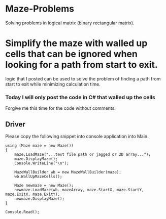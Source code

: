 # Maze-Problems
Solving problems in logical matrix (binary rectangular matrix).

# Simplify the maze with walled up cells that can be ignored when looking for a path from start to exit.

logic that I posted can be used to solve the problem of finding a path from start to exit while minimizing calculation time.

### Today I will only post the code in C# that walled up the cells

Forgive me this time for the code without comments.


## Driver
Please copy the following snippet into console application into Main.
```
using (Maze maze = new Maze())
{
    maze.LoadMaze("...text file path or jagged or 2D array...");
    maze.DisplayMaze();
    Console.WriteLine("\n");

    MazeWallBuilder wb = new MazeWallBuilder(maze);
    wb.WallUpMazeCells();

    Maze newmaze = new Maze();
    newmaze.LoadMaze(wb._mazeArray, maze.StartX, maze.StartY, maze.ExitX, maze.ExitY);
    newmaze.DisplayMaze();
}

Console.Read();

```
